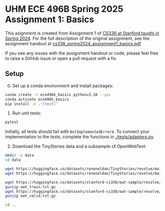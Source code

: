 # UHM ECE 496B Spring 2025 Assignment 1: Basics

This asignment is created from Assignment 1 of [CS336 at Stanford taught in Spring 2024](https://stanford-cs336.github.io/spring2024/). 
For the full description of the original assignment, see the assignment handout at
[cs336_spring2024_assignment1_basics.pdf](./cs336_spring2024_assignment1_basics.pdf)

If you see any issues with the assignment handout or code, please feel free to
raise a GitHub issue or open a pull request with a fix.

## Setup

0. Set up a conda environment and install packages:

``` sh
conda create -n ece496b_basics python=3.10 --yes
conda activate ece496b_basics
pip install -e .'[test]'
```

1. Run unit tests:

``` sh
pytest
```

Initially, all tests should fail with `NotImplementedError`s.
To connect your implementation to the tests, complete the
functions in [./tests/adapters.py](./tests/adapters.py).

2. Download the TinyStories data and a subsample of OpenWebText:

``` sh
mkdir -p data
cd data

wget https://huggingface.co/datasets/roneneldan/TinyStories/resolve/main/TinyStoriesV2-GPT4-train.txt
wget https://huggingface.co/datasets/roneneldan/TinyStories/resolve/main/TinyStoriesV2-GPT4-valid.txt

wget https://huggingface.co/datasets/stanford-cs336/owt-sample/resolve/main/owt_train.txt.gz
gunzip owt_train.txt.gz
wget https://huggingface.co/datasets/stanford-cs336/owt-sample/resolve/main/owt_valid.txt.gz
gunzip owt_valid.txt.gz

cd ..
```

